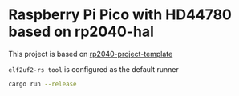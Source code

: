 # Raspberry Pi Pico with HD44780 based on rp2040-hal

This project is based on [rp2040-project-template](https://github.com/rp-rs/rp2040-project-template)

`elf2uf2-rs tool` is configured as the default runner 

```sh
cargo run --release
```
